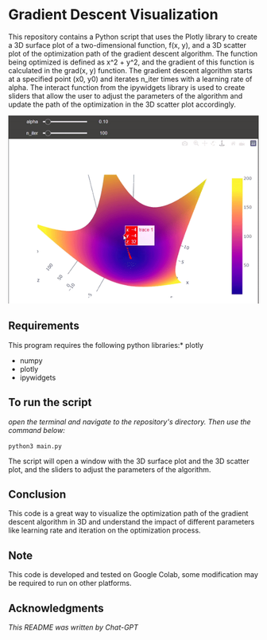 # Gradient Descent Visualization
This repository contains a Python script that uses the Plotly library to create a 3D surface plot of a two-dimensional function, f(x, y), and a 3D scatter plot of the optimization path of the gradient descent algorithm. The function being optimized is defined as x^2 + y^2, and the gradient of this function is calculated in the grad(x, y) function. The gradient descent algorithm starts at a specified point (x0, y0) and iterates n_iter times with a learning rate of alpha. The interact function from the ipywidgets library is used to create sliders that allow the user to adjust the parameters of the algorithm and update the path of the optimization in the 3D scatter plot accordingly.

![alt text](https://github.com/ReemAlsharabi/Gradient-Descent-Visualization/blob/main/GD.gif)

## Requirements
This program requires the following python libraries:* plotly
* numpy
* plotly
* ipywidgets

## To run the script
_open the terminal and navigate to the repository's directory. Then use the command below:_

```python3 main.py```

The script will open a window with the 3D surface plot and the 3D scatter plot, and the sliders to adjust the parameters of the algorithm.

## Conclusion
This code is a great way to visualize the optimization path of the gradient descent algorithm in 3D and understand the impact of different parameters like learning rate and iteration on the optimization process.

## Note
This code is developed and tested on Google Colab, some modification may be required to run on other platforms.

## Acknowledgments
_This README was written by Chat-GPT_
